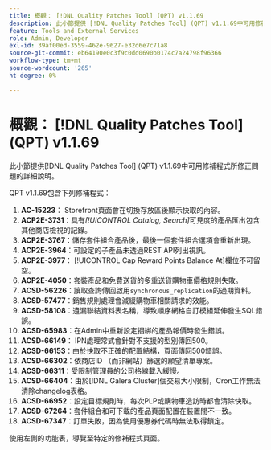 ```yaml
---
title: 概觀： [!DNL Quality Patches Tool] (QPT) v1.1.69
description: 此小節提供 [!DNL Quality Patches Tool] (QPT) v1.1.69中可用修補程式所修正問題的詳細說明。
feature: Tools and External Services
role: Admin, Developer
exl-id: 39af00ed-3559-462e-9627-e32d6e7c71a8
source-git-commit: eb64190e0c3f9c0dd0690b0174c7a24798f96366
workflow-type: tm+mt
source-wordcount: '265'
ht-degree: 0%

---
```


# 概觀： [!DNL Quality Patches Tool] (QPT) v1.1.69

此小節提供[!DNL Quality Patches Tool] (QPT) v1.1.69中可用修補程式所修正問題的詳細說明。

QPT v1.1.69包含下列修補程式：
1. **AC-15223**： Storefront頁面會在切換存放區後顯示快取的內容。
1. **ACP2E-3731**：具有&#x200B;*[!UICONTROL Catalog, Search]*&#x200B;可見度的產品匯出包含其他商店檢視的記錄。
1. **ACP2E-3767**：儲存套件組合產品後，最後一個套件組合選項會重新出現。
1. **ACP2E-3964**：可設定的子產品未透過REST API列出視訊。
1. **ACP2E-3977**： [!UICONTROL Cap Reward Points Balance At]欄位不可留空。
1. **ACP2E-4050**：套裝產品和免費送貨的多重送貨購物車價格規則失敗。
1. **ACSD-56226**：讀取查詢傳回啟用`synchronous_replication`的過期資料。
1. **ACSD-57477**：銷售規則處理會減緩購物車相關請求的效能。
1. **ACSD-58108**：遺漏聯結資料表名稱，導致順序網格自訂模組延伸發生SQL錯誤。
1. **ACSD-65983**：在Admin中重新設定捆綁的產品報價時發生錯誤。
1. **ACSD-66149**： IPN處理常式會針對不支援的型別傳回500。
1. **ACSD-66153**：由於快取不正確的配置結構，頁面傳回500錯誤。
1. **ACSD-66302**：依商店ID （而非網站）篩選的願望清單專案。
1. **ACSD-66311**：受限制管理員的公司格線載入緩慢。
1. **ACSD-66404**：由於[!DNL Galera Cluster]個交易大小限制，Cron工作無法清除changelog表格。
1. **ACSD-66952**：設定目標規則時，每次PLP或購物車造訪時都會清除快取。
1. **ACSD-67264**：套件組合和可下載的產品頁面配置在裝置間不一致。
1. **ACSD-67347**：訂單失敗，因為使用優惠券代碼時無法取得鎖定。

使用左側的功能表，導覽至特定的修補程式頁面。
